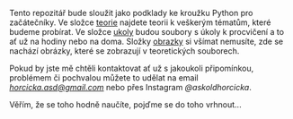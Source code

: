 Tento repozitář bude sloužit jako podklady ke kroužku Python pro začátečníky. Ve složce [teorie](./teorie/) najdete teorii k veškerým tématům, které budeme probírat. Ve složce [ukoly](./ukoly/) budou soubory s úkoly k procvičení a to ať už na hodiny nebo na doma. Složky [obrazky](./obrazky/) si všímat nemusíte, zde se nachází obrázky, které se zobrazují v teoretických souborech.

Pokud by jste mě chtěli kontaktovat ať už s jakoukoli připomínkou, problémem či pochvalou můžete to udělat na email *horcicka.asd@gmail.com* nebo přes Instagram *@askoldhorcicka*.

Věřím, že se toho hodně naučíte, pojďme se do toho vrhnout...